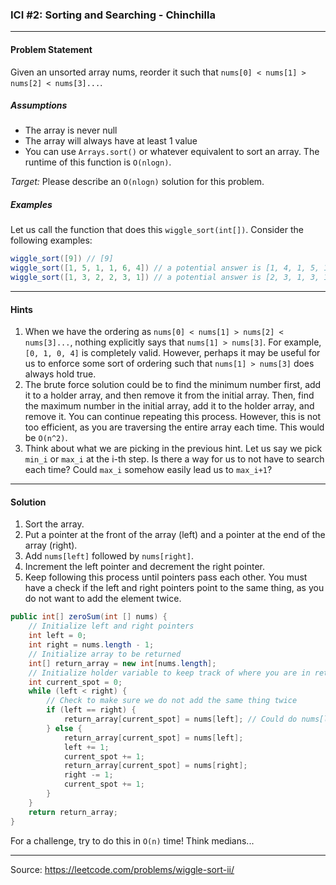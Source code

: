 ### ICI #2: Sorting and Searching - Chinchilla
___
#### Problem Statement
Given an unsorted array nums, reorder it such that `nums[0] < nums[1] > nums[2] < nums[3]...`.

##### Assumptions
- The array is never null
- The array will always have at least 1 value
- You can use `Arrays.sort()` or whatever equivalent to sort an array. The runtime of this function is `O(nlogn)`.

*Target:* Please describe an `O(nlogn)` solution for this problem.

##### Examples

Let us call the function that does this `wiggle_sort(int[])`. Consider the following examples:

```java
wiggle_sort([9]) // [9]
wiggle_sort([1, 5, 1, 1, 6, 4]) // a potential answer is [1, 4, 1, 5, 1, 6]. 
wiggle_sort([1, 3, 2, 2, 3, 1]) // a potential answer is [2, 3, 1, 3, 1, 2].
```

____

#### Hints

1. When we have the ordering as `nums[0] < nums[1] > nums[2] < nums[3]...`, nothing explicitly says that `nums[1] > nums[3]`. For example, `[0, 1, 0, 4]` is completely valid. However, perhaps it may be useful for us to enforce some sort of ordering such that `nums[1] > nums[3]` does always hold true.
2. The brute force solution could be to find the minimum number first, add it to a holder array, and then remove it from the initial array. Then, find the maximum number in the initial array, add it to the holder array, and remove it. You can continue repeating this process. However, this is not too efficient, as you are traversing the entire array each time. This would be `O(n^2)`.
2. Think about what we are picking in the previous hint. Let us say we pick `min_i` or `max_i` at the i-th step. Is there a way for us to not have to search each time? Could `max_i` somehow easily lead us to `max_i+1`? 

___

#### Solution

1. Sort the array.
2. Put a pointer at the front of the array (left) and a pointer at the end of the array (right).
3. Add `nums[left]` followed by `nums[right]`.
4. Increment the left pointer and decrement the right pointer.
5. Keep following this process until pointers pass each other. You must have a check if the left and right pointers point to the same thing, as you do not want to add the element twice.

```java
public int[] zeroSum(int [] nums) {
    // Initialize left and right pointers
    int left = 0;
    int right = nums.length - 1;
    // Initialize array to be returned
    int[] return_array = new int[nums.length];
    // Initialize holder variable to keep track of where you are in return array
    int current_spot = 0;
    while (left < right) {
        // Check to make sure we do not add the same thing twice
        if (left == right) {
            return_array[current_spot] = nums[left]; // Could do nums[left] as well
        } else {
            return_array[current_spot] = nums[left];
            left += 1;
            current_spot += 1;
            return_array[current_spot] = nums[right];
            right -= 1;
            current_spot += 1;
        }
    }    
    return return_array;
}
```

For a challenge, try to do this in `O(n)` time! Think medians...

____

Source: https://leetcode.com/problems/wiggle-sort-ii/